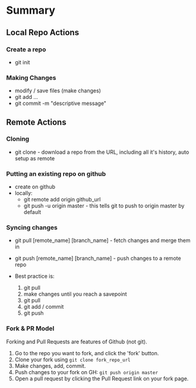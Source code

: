 # Summary

## Local Repo Actions

### Create a repo
* git init

### Making Changes
* modify / save files (make changes)
* git add <file1> <file2> ...
* git commit -m "descriptive message"

## Remote Actions

### Cloning
* git clone <url> - download a repo from the URL, including all it's history, auto setup as remote

### Putting an existing repo on github
* create on github
* locally:
  * git remote add origin github_url
  * git push -u origin master  - this tells git to push to origin master by default

### Syncing changes
* git pull [remote_name] [branch_name] - fetch changes and merge them in
* git push [remote_name] [branch_name] - push changes to a remote repo

* Best practice is:
  1. git pull
  2. make changes until you reach a savepoint
  3. git pull
  4. git add / commit
  5. git push

### Fork & PR Model

Forking and Pull Requests are features of Github (not git).

1. Go to the repo you want to fork, and click the 'fork' button.
2. Clone your fork using `git clone fork_repo_url`
3. Make changes, add, commit.
4. Push changes to your fork on GH: `git push origin master`
5. Open a pull request by clicking the Pull Request link on your fork page.
